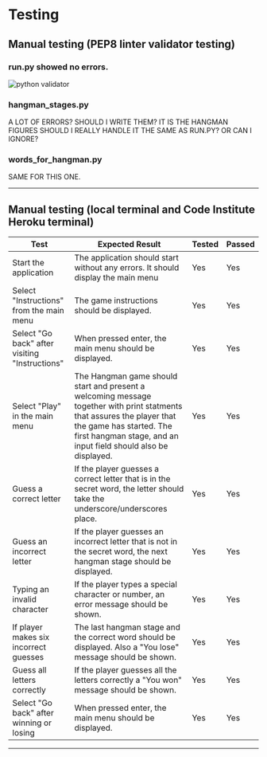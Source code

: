 # Testing
## Manual testing (PEP8 linter validator testing)

### run.py showed no errors.

![python validator](documentation/images/python-validator.png)

### hangman_stages.py
A LOT OF ERRORS? SHOULD I WRITE THEM? IT IS THE HANGMAN FIGURES SHOULD I REALLY HANDLE IT THE SAME AS RUN.PY? OR CAN I IGNORE?

### words_for_hangman.py
SAME FOR THIS ONE.

---
## Manual testing (local terminal and Code Institute Heroku terminal)

| Test | Expected Result | Tested | Passed |
| --- | --- | --- | --- |
| Start the application | The application should start without any errors.  It should display the main menu | Yes | Yes |
| Select "Instructions" from the main menu | The game instructions should be displayed. | Yes | Yes |
| Select "Go back" after visiting "Instructions" | When pressed enter, the main menu should be displayed. | Yes | Yes |
| Select "Play" in the main menu | The Hangman game should start and present a welcoming message together with print statments that assures the player that the game has started. The first hangman stage, and an input field should also be displayed.| Yes | Yes |
| Guess a correct letter | If the player guesses a correct letter that is in the secret word, the letter should take the underscore/underscores place. | Yes | Yes |
| Guess an incorrect letter | If the player guesses an incorrect letter that is not in the secret word, the next hangman stage should be displayed. | Yes | Yes |
| Typing an invalid character | If the player types a special character or number, an error message should be shown. | Yes | Yes |
| If player makes six incorrect guesses | The last hangman stage and the correct word should be displayed. Also a "You lose" message should be shown. | Yes | Yes |
| Guess all letters correctly | If the player guesses all the letters correctly a "You won" message should be shown. | Yes | Yes |
| Select "Go back" after winning or losing | When pressed enter, the main menu should be displayed. | Yes | Yes |
___
